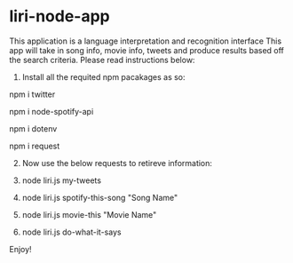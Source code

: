 # liri-node-app
This application is a language interpretation and recognition interface
This app will take in song info, movie info, tweets and produce results based off the search criteria. Please read instructions below:

1. Install all the requited npm pacakages as so:

npm i twitter

npm i node-spotify-api

npm i dotenv

npm i request

2. Now use the below requests to retireve information:

3. node liri.js my-tweets

4. node liri.js spotify-this-song "Song Name"

5. node liri.js movie-this "Movie Name"

6. node liri.js do-what-it-says

Enjoy!
